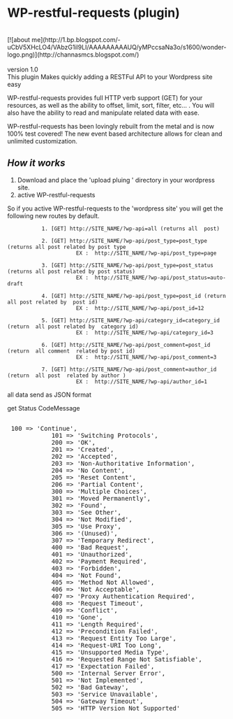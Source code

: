 # WP-restful-requests (plugin)

<br>
[![about me](http://1.bp.blogspot.com/-uCbV5XHcLO4/VAbzG1il9LI/AAAAAAAAAUQ/yMPccsaNa3o/s1600/wonder-logo.png)](http://channasmcs.blogspot.com/)<br/>
<br/>
version 1.0
<br>
This plugin Makes quickly adding a RESTFul API to your Wordpress site easy

 WP-restful-requests  provides full HTTP verb support (GET) for your resources, as well as the ability to offset, limit, sort, filter, etc… . You will also have the ability to read and manipulate related data with ease.
 
 WP-restful-requests has been lovingly rebuilt from the metal and is now 100% test covered! The new event based architecture allows for clean and unlimited customization.
 
 <h2><b><i>How it works</i></b></h2>
 
 1. Download and place the 'upload pluing ' directory in your wordpress site.
 2. active WP-restful-requests 
 
  So if you active  WP-restful-requests to the 'wordpress site' you will get the following new routes by default.

               1. [GET] http://SITE_NAME/?wp-api=all (returns all  post)
               
               2. [GET] http://SITE_NAME/?wp-api/post_type=post_type (returns all post related by post type 
                          EX :  http://SITE_NAME/?wp-api/post_type=page
                          
               3. [GET] http://SITE_NAME/?wp-api/post_type=post_status (returns all post related by post status)
                          EX :  http://SITE_NAME/?wp-api/post_status=auto-draft
                          
               4. [GET] http://SITE_NAME/?wp-api/post_type=post_id (return  all post related by  post id)
                          EX :  http://SITE_NAME/?wp-api/post_id=12
                          
               5. [GET] http://SITE_NAME/?wp-api/category_id=category_id (return  all post related by  category id)
                          EX :  http://SITE_NAME/?wp-api/category_id=3 
                          
               6. [GET] http://SITE_NAME/?wp-api/post_comment=post_id (return  all comment  related by post id)
                          EX :  http://SITE_NAME/?wp-api/post_comment=3 
                          
               7. [GET] http://SITE_NAME/?wp-api/post_comment=author_id (return  all post  related by author )
                          EX :  http://SITE_NAME/?wp-api/author_id=1           
                          
 all data send as JSON format
 
 get Status CodeMessage
 
 <pre> 
 100 => 'Continue',
            101 => 'Switching Protocols',
            200 => 'OK',
            201 => 'Created',
            202 => 'Accepted',
            203 => 'Non-Authoritative Information',
            204 => 'No Content',
            205 => 'Reset Content',
            206 => 'Partial Content',
            300 => 'Multiple Choices',
            301 => 'Moved Permanently',
            302 => 'Found',
            303 => 'See Other',
            304 => 'Not Modified',
            305 => 'Use Proxy',
            306 => '(Unused)',
            307 => 'Temporary Redirect',
            400 => 'Bad Request',
            401 => 'Unauthorized',
            402 => 'Payment Required',
            403 => 'Forbidden',
            404 => 'Not Found',
            405 => 'Method Not Allowed',
            406 => 'Not Acceptable',
            407 => 'Proxy Authentication Required',
            408 => 'Request Timeout',
            409 => 'Conflict',
            410 => 'Gone',
            411 => 'Length Required',
            412 => 'Precondition Failed',
            413 => 'Request Entity Too Large',
            414 => 'Request-URI Too Long',
            415 => 'Unsupported Media Type',
            416 => 'Requested Range Not Satisfiable',
            417 => 'Expectation Failed',
            500 => 'Internal Server Error',
            501 => 'Not Implemented',
            502 => 'Bad Gateway',
            503 => 'Service Unavailable',
            504 => 'Gateway Timeout',
            505 => 'HTTP Version Not Supported'
 </pre>
